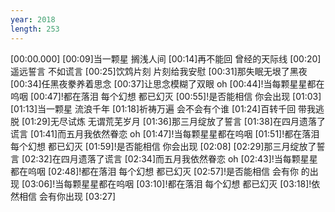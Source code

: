 ```yaml
---
year: 2018
length: 253
---
```

[00:00.000]
[00:09]当一颗星 搁浅人间
[00:14]再不能回 曾经的天际线 
[00:20]遥远誓言 不如谎言
[00:25]饮鸩片刻 片刻给我安慰 
[00:31]那失眠无垠了黑夜
[00:34]任黑夜豢养着思念
[00:37]让思念模糊了双眼 oh 
[00:44]!当每颗星星都在呜咽
[00:47]!都在落泪 每个幻想 都已幻灭 
[00:55]!是否能相信 你会出现
[01:03]
[01:13]当一颗星 流浪千年
[01:18]祈祷万遍 会不会有个谁 
[01:24]百转千回 带我逃脱
[01:29]无尽试炼 无谓荒芜岁月 
[01:36]那三月绽放了誓言
[01:38]在四月遗落了谎言 
[01:41]而五月我依然眷恋 oh
[01:47]!当每颗星星都在呜咽
[01:51]!都在落泪 每个幻想 都已幻灭
[01:59]!是否能相信 你会出现
[02:08]
[02:29]那三月绽放了誓言
[02:32]在四月遗落了谎言 
[02:34]而五月我依然眷恋 oh
[02:43]!当每颗星星都在呜咽
[02:48]!都在落泪 每个幻想 都已幻灭
[02:57]!是否能相信 会有你 的出现
[03:06]!当每颗星星都在呜咽
[03:10]!都在落泪 每个幻想 都已幻灭
[03:18]!依然相信 会有你出现
[03:27]